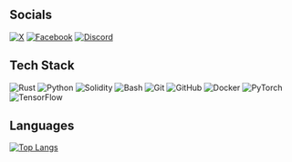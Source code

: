 ## Socials

[![X](https://img.shields.io/badge/X-000000?style=flat&logo=x&logoColor=white&labelColor=111111)](https://x.com/kaustab_k)
[![Facebook](https://img.shields.io/badge/Facebook-1877F2?style=flat&logo=facebook&logoColor=white&labelColor=0D47A1)](https://facebook.com/xeodus)
[![Discord](https://img.shields.io/badge/Discord-5865F2?style=flat&logo=discord&logoColor=white&labelColor=404EED)](https://discord.com/users/fuzzy_blade)


## Tech Stack

![Rust](https://img.shields.io/badge/Rust-006845?style=flat&logo=rust&logoColor=white&labelColor=333333)
![Python](https://img.shields.io/badge/Python-3776AB?style=flat&logo=python&logoColor=white&labelColor=FFD43B)
![Solidity](https://img.shields.io/badge/Solidity-363636?style=flat&logo=solidity&logoColor=white&labelColor=6C6C6C)
![Bash](https://img.shields.io/badge/Bash-4EAA25?style=flat&logo=gnubash&logoColor=white&labelColor=2C6E24)
![Git](https://img.shields.io/badge/Git-F05032?style=flat&logo=git&logoColor=white&labelColor=C41C00)
![GitHub](https://img.shields.io/badge/GitHub-181717?style=flat&logo=github&logoColor=white&labelColor=333333)
![Docker](https://img.shields.io/badge/Docker-2496ED?style=flat&logo=docker&logoColor=white&labelColor=00599C)
![PyTorch](https://img.shields.io/badge/PyTorch-EE4C2C?style=flat&logo=pytorch&logoColor=white&labelColor=7A1B0C)
![TensorFlow](https://img.shields.io/badge/TensorFlow-FF6F00?style=flat&logo=tensorflow&logoColor=white&labelColor=E65100)

## Languages

[![Top Langs](https://github-readme-stats.vercel.app/api/top-langs/?username=xeodus&layout=compact&theme=radical)](https://github.com/anuraghazra/github-readme-stats)

